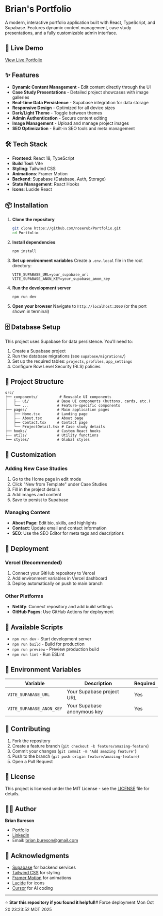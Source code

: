# Brian's Portfolio

A modern, interactive portfolio application built with React, TypeScript, and Supabase. Features dynamic content management, case study presentations, and a fully customizable admin interface.

## 🚀 Live Demo

[View Live Portfolio](https://portfolio-three-ochre-48.vercel.app/) <!-- Replace with your actual URL -->

## ✨ Features

- **Dynamic Content Management** - Edit content directly through the UI
- **Case Study Presentations** - Detailed project showcases with image galleries
- **Real-time Data Persistence** - Supabase integration for data storage
- **Responsive Design** - Optimized for all device sizes
- **Dark/Light Theme** - Toggle between themes
- **Admin Authentication** - Secure content editing
- **Image Management** - Upload and manage project images
- **SEO Optimization** - Built-in SEO tools and meta management

## 🛠️ Tech Stack

- **Frontend**: React 18, TypeScript
- **Build Tool**: Vite
- **Styling**: Tailwind CSS
- **Animations**: Framer Motion
- **Backend**: Supabase (Database, Auth, Storage)
- **State Management**: React Hooks
- **Icons**: Lucide React

## 📦 Installation

1. **Clone the repository**
   ```bash
   git clone https://github.com/noserub/Portfolio.git
   cd Portfolio
   ```

2. **Install dependencies**
   ```bash
   npm install
   ```

3. **Set up environment variables**
   Create a `.env.local` file in the root directory:
   ```env
   VITE_SUPABASE_URL=your_supabase_url
   VITE_SUPABASE_ANON_KEY=your_supabase_anon_key
   ```

4. **Run the development server**
   ```bash
   npm run dev
   ```

5. **Open your browser**
   Navigate to `http://localhost:3000` (or the port shown in terminal)

## 🗄️ Database Setup

This project uses Supabase for data persistence. You'll need to:

1. Create a Supabase project
2. Run the database migrations (see `supabase/migrations/`)
3. Set up the required tables: `projects`, `profiles`, `app_settings`
4. Configure Row Level Security (RLS) policies

## 📁 Project Structure

```
src/
├── components/          # Reusable UI components
│   ├── ui/             # Base UI components (buttons, cards, etc.)
│   └── ...             # Feature-specific components
├── pages/              # Main application pages
│   ├── Home.tsx        # Landing page
│   ├── About.tsx       # About page
│   ├── Contact.tsx     # Contact page
│   └── ProjectDetail.tsx # Case study details
├── hooks/              # Custom React hooks
├── utils/              # Utility functions
└── styles/             # Global styles
```

## 🎨 Customization

### Adding New Case Studies
1. Go to the Home page in edit mode
2. Click "New from Template" under Case Studies
3. Fill in the project details
4. Add images and content
5. Save to persist to Supabase

### Managing Content
- **About Page**: Edit bio, skills, and highlights
- **Contact**: Update email and contact information
- **SEO**: Use the SEO Editor for meta tags and descriptions

## 🚀 Deployment

### Vercel (Recommended)
1. Connect your GitHub repository to Vercel
2. Add environment variables in Vercel dashboard
3. Deploy automatically on push to main branch

### Other Platforms
- **Netlify**: Connect repository and add build settings
- **GitHub Pages**: Use GitHub Actions for deployment

## 🔧 Available Scripts

- `npm run dev` - Start development server
- `npm run build` - Build for production
- `npm run preview` - Preview production build
- `npm run lint` - Run ESLint

## 📝 Environment Variables

| Variable | Description | Required |
|----------|-------------|----------|
| `VITE_SUPABASE_URL` | Your Supabase project URL | Yes |
| `VITE_SUPABASE_ANON_KEY` | Your Supabase anonymous key | Yes |

## 🤝 Contributing

1. Fork the repository
2. Create a feature branch (`git checkout -b feature/amazing-feature`)
3. Commit your changes (`git commit -m 'Add amazing feature'`)
4. Push to the branch (`git push origin feature/amazing-feature`)
5. Open a Pull Request

## 📄 License

This project is licensed under the MIT License - see the [LICENSE](LICENSE) file for details.

## 👨‍💻 Author

**Brian Bureson**
- [Portfolio](https://www.bureson.com)
- [LinkedIn](https://www.linkedin.com/in/bureson)
- Email: brian.bureson@gmail.com

## 🙏 Acknowledgments

- [Supabase](https://supabase.com) for backend services
- [Tailwind CSS](https://tailwindcss.com) for styling
- [Framer Motion](https://www.framer.com/motion/) for animations
- [Lucide](https://lucide.dev) for icons
- [Cursor](https://cursor.com/) for AI coding

---

⭐ **Star this repository if you found it helpful!**# Force deployment Mon Oct 20 23:23:52 MDT 2025

